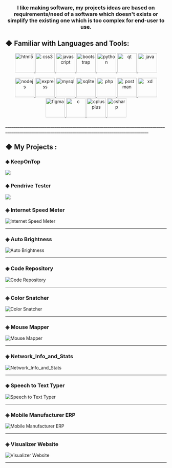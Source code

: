 

<h3> 
<p align="center"> 
  I like making software, my projects ideas are based on requirements/need of a software which doesn't exists or simplify the existing one which is too complex for end-user to use.</h3>
</p> 

<h2 align="left">◆ Familiar with Languages and Tools:</h2>

<p align="center"> 
  
<a href="https://www.w3.org/html/" target="_blank" rel="noreferrer">
<img src="https://raw.githubusercontent.com/devicons/devicon/master/icons/html5/html5-original-wordmark.svg" alt="html5" width="60" height="60"/>
</a>
  
<a href="https://www.w3schools.com/css/" target="_blank" rel="noreferrer">
<img src="https://raw.githubusercontent.com/devicons/devicon/master/icons/css3/css3-original-wordmark.svg" alt="css3" width="60" height="60"/>
</a>

<a href="https://developer.mozilla.org/en-US/docs/Web/JavaScript" target="_blank" rel="noreferrer">
<img src="https://raw.githubusercontent.com/devicons/devicon/master/icons/javascript/javascript-original.svg" alt="javascript" width="60" height="60"/> 
</a>

<a href="https://getbootstrap.com" target="_blank" rel="noreferrer"> 
<img src="https://raw.githubusercontent.com/devicons/devicon/master/icons/bootstrap/bootstrap-plain-wordmark.svg" alt="bootstrap" width="60" height="60"/> 
</a> 
  
<a href="https://www.python.org" target="_blank" rel="noreferrer"> 
<img src="https://raw.githubusercontent.com/devicons/devicon/master/icons/python/python-original.svg" alt="python" width="60" height="60"/> 
</a>
  
<a href="https://www.qt.io/" target="_blank" rel="noreferrer"> 
<img src="https://upload.wikimedia.org/wikipedia/commons/0/0b/Qt_logo_2016.svg" alt="qt" width="60" height="60"/> 
</a> 
  
  
<a href="https://www.java.com" target="_blank" rel="noreferrer"> 
  <img src="https://raw.githubusercontent.com/devicons/devicon/master/icons/java/java-original.svg" alt="java" width="60" height="60"/> 
</a> 

</p>


<p align="center"> 

  
<a href="https://nodejs.org" target="_blank" rel="noreferrer"> 
  <img src="https://raw.githubusercontent.com/devicons/devicon/master/icons/nodejs/nodejs-original-wordmark.svg" alt="nodejs" width="60" height="60"/>
</a> 

<a href="https://expressjs.com" target="_blank" rel="noreferrer">
<img src="https://raw.githubusercontent.com/devicons/devicon/master/icons/express/express-original-wordmark.svg" alt="express" width="60" height="60"/>
</a>
  
<a href="https://www.mysql.com/" target="_blank" rel="noreferrer">
<img src="https://raw.githubusercontent.com/devicons/devicon/master/icons/mysql/mysql-original-wordmark.svg" alt="mysql" width="60" height="60"/>
</a> 
  
<a href="https://www.sqlite.org/" target="_blank" rel="noreferrer"> 
<img src="https://www.vectorlogo.zone/logos/sqlite/sqlite-icon.svg" alt="sqlite" width="60" height="60"/> 
</a>
  
<a href="https://www.php.net" target="_blank" rel="noreferrer">
<img src="https://raw.githubusercontent.com/devicons/devicon/master/icons/php/php-original.svg" alt="php" width="60" height="60"/>
</a> 

  
<a href="https://postman.com" target="_blank" rel="noreferrer">
<img src="https://www.vectorlogo.zone/logos/getpostman/getpostman-icon.svg" alt="postman" width="60" height="60"/>
</a>
  


<a href="https://www.adobe.com/products/xd.html" target="_blank" rel="noreferrer"> 
  <img src="https://cdn.worldvectorlogo.com/logos/adobe-xd.svg" alt="xd" width="60" height="60"/>
</a> 

  
  <a href="https://www.figma.com/" target="_blank" rel="noreferrer">
  <img src="https://www.vectorlogo.zone/logos/figma/figma-icon.svg" alt="figma" width="60" height="60"/>
  </a> 

  <a href="https://www.cprogramming.com/" target="_blank" rel="noreferrer"> 
    <img src="https://raw.githubusercontent.com/devicons/devicon/master/icons/c/c-original.svg" alt="c" width="60" height="60"/> 
  </a> 

  <a href="https://www.w3schools.com/cpp/" target="_blank" rel="noreferrer"> 
  <img src="https://raw.githubusercontent.com/devicons/devicon/master/icons/cplusplus/cplusplus-original.svg" alt="cplusplus" width="60" height="60"/>
  </a> 

  <a href="https://www.w3schools.com/cs/" target="_blank" rel="noreferrer">
  <img src="https://raw.githubusercontent.com/devicons/devicon/master/icons/csharp/csharp-original.svg" alt="csharp" width="60" height="60"/> 
  </a>
</p>
____________________________________________________________________________________________________________________________________________________
<h2>◆ My Projects :</h2>

<p align="center">

  <h3>◈ KeepOnTop </h3>
 
  ![](https://github.com/ssbaraskar99/KeepOnTop/blob/main/Screenshots/KeepOnTop.gif?raw=true)

  <h3>◈ Pendrive Tester </h3>
  
  ![](https://github.com/ssbaraskar99/Pendrive-Tester/blob/main/Screenshots/6.gif?raw=true)

  <h3>◈ Internet Speed Meter </h3>
  
  ![Internet Speed Meter](https://github.com/ssbaraskar99/Internet_Speed_Meter/blob/main/Screenshots/1.PNG?raw=true)
  
  ____________________________________________________________________________________________________________________________________________________________________

  <h3>◈ Auto Brightness </h3>
  
  ![Auto Brightness](https://github.com/ssbaraskar99/Auto-Brightness/raw/main/Screenshots/Capture.PNG?raw=true)
  ____________________________________________________________________________________________________________________________________________________________________

  <h3>◈ Code Repository </h3>

  ![Code Repository](https://github.com/ssbaraskar99/Code_Repository_v1.0/raw/main/Screenshots/Capture.PNG?raw=true?raw=true)
  ____________________________________________________________________________________________________________________________________________________________________

  <h3>◈ Color Snatcher </h3>

  ![Color Snatcher](https://github.com/ssbaraskar99/Color-Snatcher/raw/main/Screenshots/1.PNG?raw=true)
  ____________________________________________________________________________________________________________________________________________________________________

  <h3>◈ Mouse Mapper </h3>

  ![Mouse Mapper](https://github.com/ssbaraskar99/Mouse_Mapper/raw/main/Screenshots/1.png?raw=true)
  ____________________________________________________________________________________________________________________________________________________________________

  <h3>◈ Network_Info_and_Stats </h3>

  ![Network_Info_and_Stats](https://github.com/ssbaraskar99/Network_Info._and_Stats./raw/main/Screenshots/1.PNG?raw=true)
  ____________________________________________________________________________________________________________________________________________________________________

  <h3>◈ Speech to Text Typer </h3>

  ![Speech to Text Typer](https://github.com/ssbaraskar99/Speech_to_Text_Typer/raw/main/Screenshots/1.PNG?raw=true)
  ____________________________________________________________________________________________________________________________________________________________________

  <h3>◈ Mobile Manufacturer ERP </h3>

  ![Mobile Manufacturer ERP](https://raw.githubusercontent.com/ssbaraskar99/Mobile_Manufacturer_ERP_v1.0/main/Screenshot/1.PNG)
  ____________________________________________________________________________________________________________________________________________________________________

  <h3>◈ Visualizer Website </h3>

  ![Visualizer Website](https://github.com/ssbaraskar99/Visualizer_Website/raw/main/Screenshots/Capture.PNG?raw=true)
  ____________________________________________________________________________________________________________________________________________________________________

</p>
